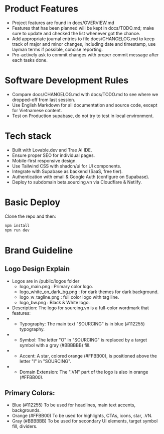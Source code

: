 # Product Features
- Project features are found in docs/OVERVIEW.md
- Features that has been planned will be kept in docs/TODO.md; make sure to update and checked the list whenever got the chance.
- Add appropriate journal entries to file docs/CHANGELOG.md to keep track of major and minor changes, including date and timestamp, use layman terms if possible, concise reporting.
- Pro-actively ask to commit changes with proper commit message after each tasks done.

# Software Development Rules
- Compare docs/CHANGELOG.md with docs/TODO.md to see where we dropped-off from last session.
- Use English Markdown for all documentation and source code, except for Vietnamese content.
- Test on Production supabase, do not try to test in local environment.

# Tech stack
- Built with Lovable.dev and Trae AI IDE.
- Ensure proper SEO for individual pages.
- Mobile-first responsive design. 
- Use Tailwind CSS with shadcn/ui for UI components.
- Integrate with Supabase as backend (SaaS, free tier).
- Authentication with email & Google Auth (configure on Supabase).
- Deploy to subdomain beta.sourcing.vn via Cloudflare & Netlify.

# Basic Deploy

Clone the repo and then:
```bash
npm install
npm run dev
```

# Brand Guideline
## Logo Design Explain
- Logos are in /public/logos folder
  + logo_main.png : Primary color logo.
  + logo_white_on_dark_bg.png : for dark themes for dark background.
  + logo_w_tagline.png : full color logo with tag line.
  + logo_bw.png : Black & White logo.
- Description: The logo for sourcing.vn is a full-color wordmark that features:
- - Typography: The main text "SOURCING" is in blue (#112255) typography.
- - Symbol: The letter "O" in "SOURCING" is replaced by a target symbol with a gray (#BBBBBB) fill.
- - Accent: A star, colored orange (#FFBB00), is positioned above the letter "I" in "SOURCING".
- - Domain Extension: The ".VN" part of the logo is also in orange (#FFBB00).

## Primary Colors:
- Blue (#112255) To be used for headlines, main text accents, backgrounds.
- Orange (#FFBB00) To be used for highlights, CTAs, icons, star, .VN.
- Gray (#BBBBBB) To be used for secondary UI elements, target symbol fill, dividers.